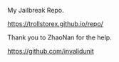 My Jailbreak Repo. 

https://trollstorex.github.io/repo/

Thank you to ZhaoNan for the help. 

https://github.com/invalidunit
